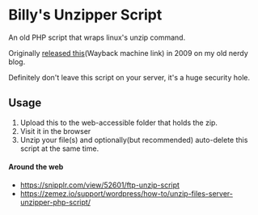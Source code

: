 # Billy's Unzipper Script
An old PHP script that wraps linux's unzip command.

Originally [released this](https://web.archive.org/web/20100223092510/http://billy.the-kid.org/2009/02/09/php-unzipper)(Wayback machine link) in 2009 on my old nerdy blog.

Definitely don't leave this script on your server, it's a huge security hole.

## Usage

1. Upload this to the web-accessible folder that holds the zip.
2. Visit it in the browser
3. Unzip your file(s) and optionally(but recommended) auto-delete this script at the same time.


#### Around the web

- https://snipplr.com/view/52601/ftp-unzip-script
- https://zemez.io/support/wordpress/how-to/unzip-files-server-unzipper-php-script/
